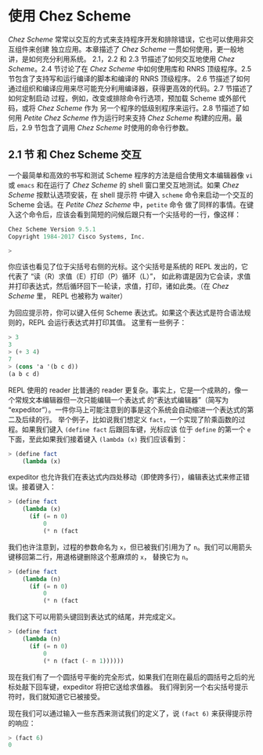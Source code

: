 # 使用 Chez Scheme

_Chez Scheme_ 常常以交互的方式来支持程序开发和排除错误，它也可以使用非交互组件来创建
独立应用。本章描述了 _Chez Scheme_ 一贯如何使用，更一般地讲，是如何充分利用系统。
2.1，2.2 和 2.3 节描述了如何交互地使用 _Chez Scheme_。2.4 节讨论了在 _Chez Scheme_
 中如何使用库和 RNRS 顶级程序。2.5 节包含了支持写和运行编译的脚本和编译的 RNRS 顶级程序。
2.6 节描述了如何通过组织和编译应用来尽可能充分利用编译器，获得更高效的代码。2.7 节描述了如何定制启动
过程，例如，改变或排除命令行选项，预加载 Scheme 或外部代码，或将 _Chez Scheme_ 作为
另一个程序的低级别程序来运行。2.8 节描述了如何用 _Petite Chez Scheme_ 作为运行时来支持
 _Chez Scheme_ 构建的应用。最后，2.9 节包含了调用 _Chez Scheme_ 时使用的命令行参数。

## 2.1 节 和 Chez Scheme 交互

一个最简单和高效的书写和测试 Scheme 程序的方法是组合使用文本编辑器像 `vi` 或 `emacs` 和在运行了
 _Chez Scheme_ 的 shell 窗口里交互地测试。如果 _Chez Scheme_ 按默认选项安装，在 shell 提示符
中键入 `scheme` 命令来启动一个交互的 Scheme 会话。在 _Petite Chez Scheme_ 中，`petite` 命令
做了同样的事情。在键入这个命令后，应该会看到简短的问候后跟只有一个尖括号的一行，像这样：

```scheme
Chez Scheme Version 9.5.1
Copyright 1984-2017 Cisco Systems, Inc.  

>
```

你应该也看见了位于尖括号右侧的光标。这个尖括号是系统的 REPL 发出的，它代表了 “读（R）求值（E）打印（P）循环（L）”，
如此称谓是因为它会读，求值并打印表达式，然后循环回下一轮读，求值，打印，诸如此类。（在 _Chez Scheme_ 里，
 REPL 也被称为 waiter）

为回应提示符，你可以键入任何 Scheme 表达式。如果这个表达式是符合语法规则的，REPL 会运行表达式并打印其值。
这里有一些例子：

```scheme
> 3
3
> (+ 3 4)
7
> (cons 'a '(b c d))
(a b c d)
```

REPL 使用的 reader 比普通的 reader 更复杂。事实上，它是一个成熟的，像一个常规文本编辑器但一次只能编辑一个表达式
的“表达式编辑器”（简写为 “expeditor”）。一件你马上可能注意到的事是这个系统会自动缩进一个表达式的第二及后续的行。
举个例子，比如说我们想定义 `fact`，一个实现了阶乘函数的过程。如果我们键入 `(define fact` 后跟回车键，光标应该
位于 `define` 的第一个 `e` 下面，至此如果我们接着键入 `(lambda (x)` 我们应该看到：

```scheme
> (define fact
    (lambda (x)
```

expeditor 也允许我们在表达式内四处移动（即使跨多行），编辑表达式来修正错误。接着键入：

```scheme
> (define fact
    (lambda (x)
      (if (= n 0)
          0
          (* n (fact
```

我们也许注意到，过程的参数命名为 `x`，但已被我们引用为了 `n`。我们可以用箭头键移回第二行，用退格键删除这个惹麻烦的 `x`，
替换它为 `n`。

```scheme
> (define fact
    (lambda (n)
      (if (= n 0)
          0
          (* n (fact
```

我们这下可以用箭头键回到表达式的结尾，并完成定义。

```scheme
> (define fact
    (lambda (n)
      (if (= n 0)
          0
          (* n (fact (- n 1))))))
```

现在我们有了一个圆括号平衡的完全形式，如果我们在刚在最后的圆括号之后的光标处敲下回车键，expeditor 将把它送给求值器。
我们得到另一个右尖括号提示符时，我们就知道它已被接受。

现在我们可以通过输入一些东西来测试我们的定义了，说 `(fact 6)` 来获得提示符的响应：

```scheme
> (fact 6)
0
```